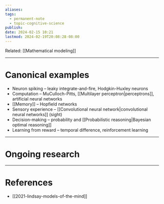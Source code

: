 ```yaml
---
aliases: 
tags:
  - permanent-note
  - topic-cognitive-science
publish: 
date: 2024-02-15 10:21
lastmod: 2024-02-19T20:08:28-08:00
---
```

Related: [[Mathematical modeling]]

---
# Canonical examples

- Neuron spiking – leaky integrate-and-fire, Hodgkin-Huxley neurons
- Computation – MuCulloch-Pitts, [[Multilayer perceptron|perceptrons]], artificial neural networks
- [[Memory]] – Hopfield networks
- Sensory experience – [[Convolutional neural network|convolutional neural networks]] (sight)
- Decision-making – probability and [[Probabilistic reasoning|Bayesian optimal reasoning]]
- Learning from reward – temporal difference, reinforcement learning

---
# Ongoing research

---
# References

- [[2021-lindsay-models-of-the-mind]]